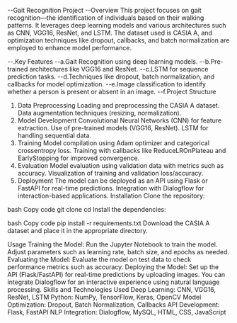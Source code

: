 --Gait Recognition Project
--Overview
This project focuses on gait recognition—the identification of individuals based on their walking patterns. It leverages deep learning models and various architectures such as CNN, VGG16, ResNet, and LSTM. The dataset used is CASIA A, and optimization techniques like dropout, callbacks, and batch normalization are employed to enhance model performance.

--.Key Features
--a.Gait Recognition using deep learning models.
--b.Pre-trained architectures like VGG16 and ResNet.
--c.LSTM for sequence prediction tasks.
--d.Techniques like dropout, batch normalization, and callbacks for model optimization.
--e.Image classification to identify whether a person is present or absent in an image.
--f.Project Structure
1. Data Preprocessing
Loading and preprocessing the CASIA A dataset.
Data augmentation techniques (resizing, normalization).
2. Model Development
Convolutional Neural Networks (CNN) for feature extraction.
Use of pre-trained models (VGG16, ResNet).
LSTM for handling sequential data.
3. Training
Model compilation using Adam optimizer and categorical crossentropy loss.
Training with callbacks like ReduceLROnPlateau and EarlyStopping for improved convergence.
4. Evaluation
Model evaluation using validation data with metrics such as accuracy.
Visualization of training and validation loss/accuracy.
5. Deployment
The model can be deployed as an API using Flask or FastAPI for real-time predictions.
Integration with Dialogflow for interaction-based applications.
Installation
Clone the repository:

bash
Copy code
git clone <repository-url>
cd <project-directory>
Install the dependencies:

bash
Copy code
pip install -r requirements.txt
Download the CASIA A dataset and place it in the appropriate directory.

Usage
Training the Model:
Run the Jupyter Notebook to train the model.
Adjust parameters such as learning rate, batch size, and epochs as needed.
Evaluating the Model:
Evaluate the model on test data to check performance metrics such as accuracy.
Deploying the Model:
Set up the API (Flask/FastAPI) for real-time predictions by uploading images.
You can integrate Dialogflow for an interactive experience using natural language processing.
Skills and Technologies Used
Deep Learning: CNN, VGG16, ResNet, LSTM
Python: NumPy, TensorFlow, Keras, OpenCV
Model Optimization: Dropout, Batch Normalization, Callbacks
API Development: Flask, FastAPI
NLP Integration: Dialogflow, MySQL, HTML, CSS, JavaScript
